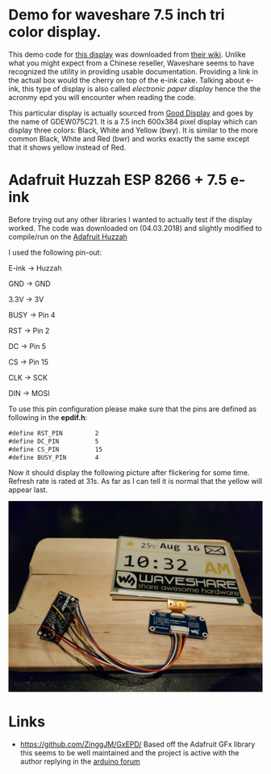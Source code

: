 # Demo for waveshare 7.5 inch tri color display.

This demo code for [this display](https://www.waveshare.com/7.5inch-e-paper-hat-c.htm) was downloaded from [their wiki](https://www.waveshare.com/wiki/File:7.5inch_e-paper_hat_b_code.7z).
Unlike what you might expect from a Chinese reseller, Waveshare seems to have recognized the utility in providing usable documentation. Providing a link in the actual box would the cherry on top of the e-ink cake. Talking about e-ink, this type of display is also called *electronic paper display* hence the the acronmy epd you will encounter when reading the code.

This particular display is actually sourced from [Good Display]() and goes by the name of GDEW075C21. It is a 7.5 inch 600x384 pixel display which can display three colors: Black, White and Yellow (bwy). It is similar to the more common Black, White and Red (bwr) and works exactly the same except that it shows yellow instead of Red.

# Adafruit Huzzah ESP 8266 + 7.5 e-ink

Before trying out any other libraries I wanted to actually test if the display worked. The code was downloaded on (04.03.2018) and slightly modified to compile/run on the [Adafruit Huzzah](https://learn.adafruit.com/adafruit-feather-huzzah-esp8266)

I used the following pin-out:

E-ink -> Huzzah

GND   ->  GND

3.3V  ->  3V

BUSY  ->  Pin 4

RST   ->  Pin 2

DC    ->  Pin 5

CS    ->  Pin 15

CLK   ->  SCK

DIN   ->  MOSI

To use this pin configuration please make sure that the pins are defined as following in the **epdif.h**:

```
#define RST_PIN         2
#define DC_PIN          5
#define CS_PIN          15
#define BUSY_PIN        4
```


Now it should display the following picture after flickering for some time. Refresh rate is rated at 31s. As far as I can tell it is normal that the yellow will appear last.

![Display](/res/display.png?raw=true "Adafruit Huzzah 8266 + 7.5 e-ink")

# Links

* https://github.com/ZinggJM/GxEPD/ Based off the Adafruit GFx library this seems to be well maintained and the project is active with the author replying in the [arduino forum](http://forum.arduino.cc/index.php?topic=487007.0)